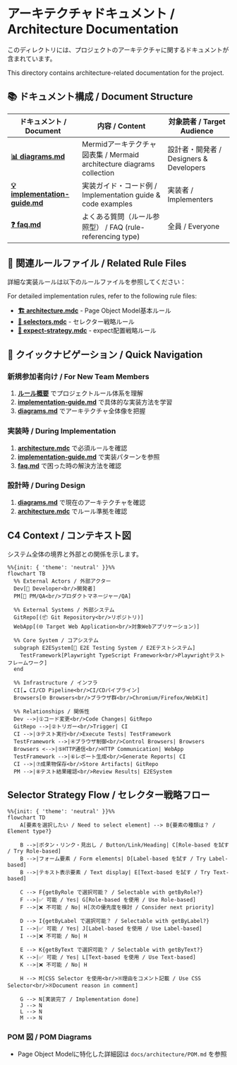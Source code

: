# アーキテクチャドキュメント / Architecture Documentation

このディレクトリには、プロジェクトのアーキテクチャに関するドキュメントが含まれています。

This directory contains architecture-related documentation for the project.

## 📚 ドキュメント構成 / Document Structure

| ドキュメント / Document | 内容 / Content | 対象読者 / Target Audience |
|---|---|---|
| **[📊 diagrams.md](diagrams.md)** | Mermidアーキテクチャ図表集 / Mermaid architecture diagrams collection | 設計者・開発者 / Designers & Developers |
| **[💡 implementation-guide.md](implementation-guide.md)** | 実装ガイド・コード例 / Implementation guide & code examples | 実装者 / Implementers |
| **[❓ faq.md](faq.md)** | よくある質問（ルール参照型） / FAQ (rule-referencing type) | 全員 / Everyone |

## 🔗 関連ルールファイル / Related Rule Files

詳細な実装ルールは以下のルールファイルを参照してください：

For detailed implementation rules, refer to the following rule files:

- **[🏗️ architecture.mdc](../../.cursor/rules/architecture.mdc)** - Page Object Model基本ルール
- **[🎯 selectors.mdc](../../.cursor/rules/selectors.mdc)** - セレクター戦略ルール  
- **[🎯 expect-strategy.mdc](../../.cursor/rules/expect-strategy.mdc)** - expect配置戦略ルール

## 🚀 クイックナビゲーション / Quick Navigation

### 新規参加者向け / For New Team Members
1. **[ルール概要](../../.cursor/rules/index.mdc)** でプロジェクトルール体系を理解
2. **[implementation-guide.md](implementation-guide.md)** で具体的な実装方法を学習
3. **[diagrams.md](diagrams.md)** でアーキテクチャ全体像を把握

### 実装時 / During Implementation  
1. **[architecture.mdc](../../.cursor/rules/architecture.mdc)** で必須ルールを確認
2. **[implementation-guide.md](implementation-guide.md)** で実装パターンを参照
3. **[faq.md](faq.md)** で困った時の解決方法を確認

### 設計時 / During Design
1. **[diagrams.md](diagrams.md)** で現在のアーキテクチャを確認
2. **[architecture.mdc](../../.cursor/rules/architecture.mdc)** でルール準拠を確認

## C4 Context / コンテキスト図
システム全体の境界と外部との関係を示します。

```mermaid
%%{init: { 'theme': 'neutral' }}%%
flowchart TB
  %% External Actors / 外部アクター
  Dev[👤 Developer<br/>開発者]
  PM[👤 PM/QA<br/>プロダクトマネージャー/QA]
  
  %% External Systems / 外部システム  
  GitRepo[(📦 Git Repository<br/>リポジトリ)]
  WebApp[(🌐 Target Web Application<br/>対象Webアプリケーション)]
  
  %% Core System / コアシステム
  subgraph E2ESystem[🎯 E2E Testing System / E2Eテストシステム]
    TestFramework[Playwright TypeScript Framework<br/>Playwrightテストフレームワーク]
  end
  
  %% Infrastructure / インフラ
  CI[☁️ CI/CD Pipeline<br/>CI/CDパイプライン]
  Browsers[🌐 Browsers<br/>ブラウザ群<br/>Chromium/Firefox/WebKit]
  
  %% Relationships / 関係性
  Dev -->|①コード変更<br/>Code Changes| GitRepo
  GitRepo -->|②トリガー<br/>Trigger| CI
  CI -->|③テスト実行<br/>Execute Tests| TestFramework
  TestFramework -->|④ブラウザ制御<br/>Control Browsers| Browsers
  Browsers <-->|⑤HTTP通信<br/>HTTP Communication| WebApp
  TestFramework -->|⑥レポート生成<br/>Generate Reports| CI
  CI -->|⑦成果物保存<br/>Store Artifacts| GitRepo
  PM -->|⑧テスト結果確認<br/>Review Results| E2ESystem
```

## Selector Strategy Flow / セレクター戦略フロー
```mermaid
%%{init: { 'theme': 'neutral' }}%%
flowchart TD
    A[要素を選択したい / Need to select element] --> B{要素の種類は？ / Element type?}
    
    B -->|ボタン・リンク・見出し / Button/Link/Heading| C[Role-based を試す / Try Role-based]
    B -->|フォーム要素 / Form elements| D[Label-based を試す / Try Label-based]
    B -->|テキスト表示要素 / Text display| E[Text-based を試す / Try Text-based]
    
    C --> F{getByRole で選択可能？ / Selectable with getByRole?}
    F -->|✅ 可能 / Yes| G[Role-based を使用 / Use Role-based]
    F -->|❌ 不可能 / No| H[次の優先度を検討 / Consider next priority]
    
    D --> I{getByLabel で選択可能？ / Selectable with getByLabel?}
    I -->|✅ 可能 / Yes| J[Label-based を使用 / Use Label-based]
    I -->|❌ 不可能 / No| H
    
    E --> K{getByText で選択可能？ / Selectable with getByText?}
    K -->|✅ 可能 / Yes| L[Text-based を使用 / Use Text-based]
    K -->|❌ 不可能 / No| H
    
    H --> M[CSS Selector を使用<br/>※理由をコメント記載 / Use CSS Selector<br/>※Document reason in comment]
    
    G --> N[実装完了 / Implementation done]
    J --> N
    L --> N
    M --> N
```

### POM 図 / POM Diagrams
- Page Object Modelに特化した詳細図は `docs/architecture/POM.md` を参照

